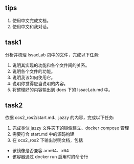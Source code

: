 ## tips
1. 使用中文完成文档。
2. 使用中文和我对话。

## task1
分析并梳理 IssacLab 包中的文件，完成以下任务:
1. 说明其实现的功能和各个文件间的关系。
2. 说明各个文件的功能。
3. 说明我该如何使用它。
4. 说明你觉得应当说明的内容。
5. 将整理好的内容输出到 docs 下的 IssacLab.md 中。

## task2
依据 ocs2_ros2/start.md、jazzy 的内容，完成以下任务:
1. 完成类似 jazzy 文件夹下的镜像建立、docker compose 管理
2. 需要符合 start.md 中的源码构建
3. 在 ocs2_ros2 下输出说明文档，包括
- 该镜像是否兼容 arm64、x64
- 该容器通过 docker run 启用时的命令行